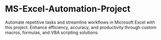 # MS-Excel-Automation-Project
Automate repetitive tasks and streamline workflows in Microsoft Excel with this project. Enhance efficiency, accuracy, and productivity through custom macros, formulas, and VBA scripting solutions.
